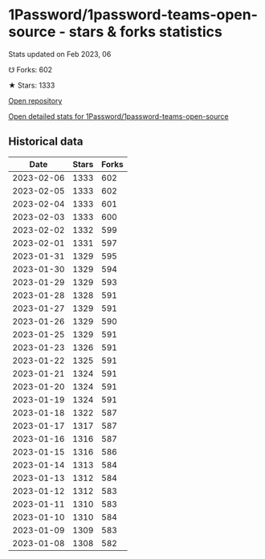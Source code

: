 # 1Password/1password-teams-open-source - stars & forks statistics

Stats updated on Feb 2023, 06

☋ Forks: 602

★ Stars: 1333

[Open repository](https://github.com/1Password/1password-teams-open-source)

[Open detailed stats for 1Password/1password-teams-open-source](https://reviewgithub.com/rep/1Password/1password-teams-open-source)

## Historical data
| Date | Stars | Forks |
|------|-------|-------|
| 2023-02-06 | 1333 | 602 | 
| 2023-02-05 | 1333 | 602 | 
| 2023-02-04 | 1333 | 601 | 
| 2023-02-03 | 1333 | 600 | 
| 2023-02-02 | 1332 | 599 | 
| 2023-02-01 | 1331 | 597 | 
| 2023-01-31 | 1329 | 595 | 
| 2023-01-30 | 1329 | 594 | 
| 2023-01-29 | 1329 | 593 | 
| 2023-01-28 | 1328 | 591 | 
| 2023-01-27 | 1329 | 591 | 
| 2023-01-26 | 1329 | 590 | 
| 2023-01-25 | 1329 | 591 | 
| 2023-01-23 | 1326 | 591 | 
| 2023-01-22 | 1325 | 591 | 
| 2023-01-21 | 1324 | 591 | 
| 2023-01-20 | 1324 | 591 | 
| 2023-01-19 | 1324 | 591 | 
| 2023-01-18 | 1322 | 587 | 
| 2023-01-17 | 1317 | 587 | 
| 2023-01-16 | 1316 | 587 | 
| 2023-01-15 | 1316 | 586 | 
| 2023-01-14 | 1313 | 584 | 
| 2023-01-13 | 1312 | 584 | 
| 2023-01-12 | 1312 | 583 | 
| 2023-01-11 | 1310 | 583 | 
| 2023-01-10 | 1310 | 584 | 
| 2023-01-09 | 1309 | 583 | 
| 2023-01-08 | 1308 | 582 | 

